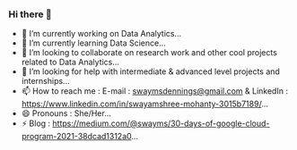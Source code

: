 ### Hi there 👋

<!--
**Swayms-stack/Swayms-stack** is a ✨ _special_ ✨ repository because its `README.md` (this file) appears on your GitHub profile.

Here are some ideas to get you started:
-->

- 🔭 I’m currently working on Data Analytics...
- 🌱 I’m currently learning Data Science...
- 👯 I’m looking to collaborate on research work and other cool projects related to Data Analytics...
- 🤔 I’m looking for help with intermediate & advanced level projects and internships...
- 📫 How to reach me : E-mail : swaymsdennings@gmail.com & LinkedIn : https://www.linkedin.com/in/swayamshree-mohanty-3015b7189/...
- 😄 Pronouns : She/Her...
- ⚡ Blog : https://medium.com/@swayms/30-days-of-google-cloud-program-2021-38dcad1312a0...

